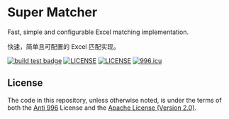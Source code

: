 # Super Matcher

Fast, simple and configurable Excel matching implementation.

快速，简单且可配置的 Excel 匹配实现。

[![build test badge](https://github.com/UnionMusic/super-match/workflows/Build%20Test/badge.svg)](https://github.com/UnionMusic/super-match/workflows/Build%20Test/badge.svg)
[![LICENSE](https://img.shields.io/badge/License-Anti%20996-blue.svg?style=flat-square)](https://github.com/996icu/996.ICU/blob/master/LICENSE)
[![LICENSE](https://img.shields.io/badge/License-Apache--2.0-green.svg?style=flat-square)](LICENSE-APACHE)
[![996.icu](https://img.shields.io/badge/Link-996.icu-red.svg?style=flat-square)](https://996.icu)

## License

The code in this repository, unless otherwise noted, is under the terms of both the [Anti 996](https://github.com/996icu/996.ICU/blob/master/LICENSE) License and the [Apache License (Version 2.0)](./LICENSE-APACHE).